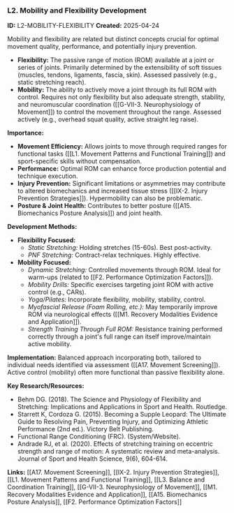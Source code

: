 ### L2. Mobility and Flexibility Development
**ID:** L2-MOBILITY-FLEXIBILITY
**Created:** 2025-04-24

Mobility and flexibility are related but distinct concepts crucial for optimal movement quality, performance, and potentially injury prevention.

- **Flexibility:** The passive range of motion (ROM) available at a joint or series of joints. Primarily determined by the extensibility of soft tissues (muscles, tendons, ligaments, fascia, skin). Assessed passively (e.g., static stretching reach).
- **Mobility:** The ability to actively move a joint through its full ROM with control. Requires not only flexibility but also adequate strength, stability, and neuromuscular coordination ([[G-VII-3. Neurophysiology of Movement]]) to control the movement throughout the range. Assessed actively (e.g., overhead squat quality, active straight leg raise).

**Importance:**
- **Movement Efficiency:** Allows joints to move through required ranges for functional tasks ([[L1. Movement Patterns and Functional Training]]) and sport-specific skills without compensation.
- **Performance:** Optimal ROM can enhance force production potential and technique execution.
- **Injury Prevention:** Significant limitations or asymmetries may contribute to altered biomechanics and increased tissue stress ([[IX-2. Injury Prevention Strategies]]). Hypermobility can also be problematic.
- **Posture & Joint Health:** Contributes to better posture ([[A15. Biomechanics Posture Analysis]]) and joint health.

**Development Methods:**
- **Flexibility Focused:**
    - *Static Stretching:* Holding stretches (15-60s). Best post-activity.
    - *PNF Stretching:* Contract-relax techniques. Highly effective.
- **Mobility Focused:**
    - *Dynamic Stretching:* Controlled movements through ROM. Ideal for warm-ups (related to [[F2. Performance Optimization Factors]]).
    - *Mobility Drills:* Specific exercises targeting joint ROM with active control (e.g., CARs).
    - *Yoga/Pilates:* Incorporate flexibility, mobility, stability, control.
    - *Myofascial Release (Foam Rolling, etc.):* May temporarily improve ROM via neurological effects ([[M1. Recovery Modalities Evidence and Application]]).
    - *Strength Training Through Full ROM:* Resistance training performed correctly through a joint's full range can itself improve/maintain active mobility.

**Implementation:** Balanced approach incorporating both, tailored to individual needs identified via assessment ([[A17. Movement Screening]]). Active control (mobility) often more functional than passive flexibility alone.

**Key Research/Resources:**
- Behm DG. (2018). The Science and Physiology of Flexibility and Stretching: Implications and Applications in Sport and Health. Routledge.
- Starrett K, Cordoza G. (2015). Becoming a Supple Leopard: The Ultimate Guide to Resolving Pain, Preventing Injury, and Optimizing Athletic Performance (2nd ed.). Victory Belt Publishing.
- Functional Range Conditioning (FRC). (System/Website).
- Andrade RJ, et al. (2020). Effects of stretching training on eccentric strength and range of motion: A systematic review and meta-analysis. Journal of Sport and Health Science, 9(6), 604-614.

**Links:** [[A17. Movement Screening]], [[IX-2. Injury Prevention Strategies]], [[L1. Movement Patterns and Functional Training]], [[L3. Balance and Coordination Training]], [[G-VII-3. Neurophysiology of Movement]], [[M1. Recovery Modalities Evidence and Application]], [[A15. Biomechanics Posture Analysis]], [[F2. Performance Optimization Factors]]